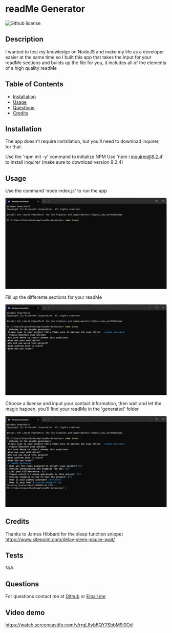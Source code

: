 # readMe Generator
![Github license](https://img.shields.io/badge/license-none-blue.svg)

## Description
I wanted to test my knowledge on NodeJS and make my life as a developer easier at the same time so I built this app that takes the input for your readMe sections and builds up the file for you, it includes all of the elements of a high quality readMe

## Table of Contents
- [Installation](#installation)
- [Usage](#usage)
- [Questions](#questions)
- [Credits](#credits)

## Installation

The app doesn't require installation, but you'll need to download inquirer, for that:

Use the 'npm init -y' command to initialize NPM
Use 'npm i inquirer@8.2.4' to install inquirer (make sure to download version 8.2.4)

## Usage

Use the command 'node index.js' to run the app

![alt text](./assets/img/ss1.png)

Fill up the differente sections for your readMe

![alt text](./assets/img/ss2.png)

Choose a license and input your contact information, then wait and let the magic happen, you'll find your readMe in the 'generated' folder

![alt text](./assets/img/ss3.png)
## Credits

Thanks to James Hibbard for the sleep function snippet
https://www.sitepoint.com/delay-sleep-pause-wait/

## Tests
N/A

## Questions

For questions contact me at [Github](https://github.com/venecoderr) or [Email me](mailto:josefrm.55@gmail.com)

## Video demo

https://watch.screencastify.com/v/rrgL8yb6QY7SbbM9i0Od
